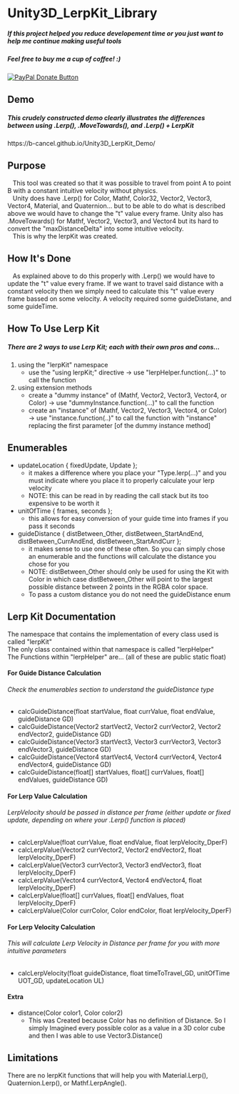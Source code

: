# Unity3D_LerpKit_Library

<h5>If this project helped you reduce developement time or you just want to help me continue making useful tools</h5>
<h5>Feel free to buy me a cup of coffee! :)</h5>
<a href="https://www.paypal.com/cgi-bin/webscr?cmd=_donations&business=bryan%2eo%2ecancel%40gmail%2ecom&lc=US&item_name=Cup%20Of%20Coffee&item_number=0000&no_note=0&currency_code=USD&bn=PP%2dDonationsBF%3abtn_donateCC_LG%2egif%3aNonHostedGuest">
  <img src="https://www.paypalobjects.com/en_US/i/btn/btn_donateCC_LG.gif" alt="PayPal Donate Button">
</a>

<h2>Demo</h2>
<h5>This crudely constructed demo clearly illustrates the differences between using .Lerp(), .MoveTowards(), and .Lerp() + LerpKit</h5>
https://b-cancel.github.io/Unity3D_LerpKit_Demo/

<h2>Purpose</h2>
&nbsp;&nbsp;&nbsp;This tool was created so that it was possible to travel from point A to point B with a constant intuitive velocity without physics. 
<br>
&nbsp;&nbsp;&nbsp;Unity does have .Lerp() for Color, Mathf, Color32, Vector2, Vector3, Vector4, Material, and Quaternion... but to be able to do what is described above we would have to change the "t" value every frame. Unity also has .MoveTowards() for Mathf, Vector2, Vector3, and Vector4 but its hard to convert the "maxDistanceDelta" into some intuitive velocity. 
<br>
&nbsp;&nbsp;&nbsp;This is why the lerpKit was created.

<h2>How It's Done</h2>
&nbsp;&nbsp;&nbsp;As explained above to do this properly with .Lerp() we would have to update the "t" value every frame. If we want to travel said distance with a constant velocity then we simply need to calculate this "t" value every frame bassed on some velocity. A velocity required some guideDistane, and some guideTime. 

<h2>How To Use Lerp Kit</h2>
<h5>There are 2 ways to use Lerp Kit; each with their own pros and cons...</h5>
<ol>
  <li>
    using the "lerpKit" namespace
    <ul>
      <li>use the "using lerpKit;" directive → use "lerpHelper.function(...)" to call the function</li>
    </ul>
  </li>
  <li>
    using extension methods
    <ul>
      <li>create a "dummy instance" of (Mathf, Vector2, Vector3, Vector4, or Color) → use "dummyInstance.function(...)" to call the function</li>
      <li>create an "instance" of (Mathf, Vector2, Vector3, Vector4, or Color) → use "instance.function(..)" to call the function with "instance" replacing the first parameter [of the dummy instance method]</li> 
    </ul>
  </li>
</ol>

<h2>Enumerables</h2>
<ul>
  <li>
    updateLocation { fixedUpdate, Update };
    <ul>
      <li>it makes a difference where you place your "Type.lerp(...)" and you must indicate where you place it to properly calculate your lerp velocity</li>
      <li>NOTE: this can be read in by reading the call stack but its too expensive to be worth it</li>
    </ul>
  </li>
    <li>
    unitOfTime { frames, seconds };
    <ul>
      <li>this allows for easy conversion of your guide time into frames if you pass it seconds</li>
    </ul>
  </li>
    <li>
    guideDistance { distBetween_Other, distBetween_StartAndEnd, distBetween_CurrAndEnd, distBetween_StartAndCurr };
    <ul>
      <li>it makes sense to use one of these often. So you can simply chose an enumerable and the functions will calculate the distance you chose for you</li>
      <li>NOTE: distBetween_Other should only be used for using the Kit with Color in which case distBetween_Other will point to the largest possible distance between 2 points in the RGBA color space.</li>
      <li>To pass a custom distance you do not need the guideDistance enum</li>
    </ul>
  </li>
</ul>

<h2>Lerp Kit Documentation</h2>
The namespace that contains the implementation of every class used is called "lerpKit" <br>
The only class contained within that namespace is called "lerpHelper" <br>
The Functions within "lerpHelper" are… (all of these are public static float) <br>
<h4>For Guide Distance Calculation</h4>
<h6>Check the enumerables section to understand the guideDistance type</h6>
<ul>
  <li>calcGuideDistance(float startValue, float currValue, float endValue, guideDistance GD)</li>
  <li>calcGuideDistance(Vector2 startVect2, Vector2 currVector2, Vector2 endVector2, guideDistance GD)</li>
  <li>calcGuideDistance(Vector3 startVect3, Vector3 currVector3, Vector3 endVector3, guideDistance GD)</li>
  <li>calcGuideDistance(Vector4 startVect4, Vector4 currVector4, Vector4 endVector4, guideDistance GD)</li>
  <li>calcGuideDistance(float[] startValues, float[] currValues, float[] endValues, guideDistance GD)</li>
</ul>
<h4>For Lerp Value Calculation</h4>
<h6>LerpVelocity should be passed in distance per frame (either update or fixed update, depending on where your .Lerp() function is placed)</h6>
<ul>
  <li>calcLerpValue(float currValue, float endValue, float lerpVelocity_DperF)</li>
  <li>calcLerpValue(Vector2 currVector2, Vector2 endVector2, float lerpVelocity_DperF)</li>
  <li>calcLerpValue(Vector3 currVector3, Vector3 endVector3, float lerpVelocity_DperF)</li>
  <li>calcLerpValue(Vector4 currVector4, Vector4 endVector4, float lerpVelocity_DperF)</li>
  <li>calcLerpValue(float[] currValues, float[] endValues, float lerpVelocity_DperF)</li>
  <li>calcLerpValue(Color currColor, Color endColor, float lerpVelocity_DperF)</li>
</ul>
<h4>For Lerp Velocity Calculation</h4>
<h6>This will calculate Lerp Velocity in Distance per frame for you with more intuitive parameters</h6>
<ul>
  <li>calcLerpVelocity(float guideDistance, float timeToTravel_GD, unitOfTime UOT_GD, updateLocation UL)</li>
</ul>
<h4>Extra</h4>
<ul>
  <li>distance(Color color1, Color color2)
    <ul>
      <li>This was Created because Color has no definition of Distance. So I simply Imagined every possible color as a value in a 3D color cube and then I was able to use Vector3.Distance()</li>
    </ul>
  </li>
</ul>

<h2>Limitations</h2>
There are no lerpKit functions that will help you with Material.Lerp(), Quaternion.Lerp(), or Mathf.LerpAngle().
